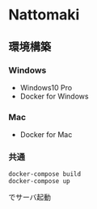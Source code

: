# Nattomaki

## 環境構築

### Windows

- Windows10 Pro
- Docker for Windows

### Mac

- Docker for Mac

### 共通

```
docker-compose build
docker-compose up
```
でサーバ起動